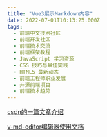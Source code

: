 ```yaml
---
title: "Vue3展示Markdown内容"
date: 2022-07-01T10:13:25.000Z
tags: 
  - 前端中文技术社区
  - 前端开发社区
  - 前端技术交流
  - 前端框架教程
  - JavaScript 学习资源
  - CSS 技巧与最佳实践
  - HTML5 最新动态
  - 前端工程师职业发展
  - 开源前端项目
  - 前端技术趋势
---
```


[csdn的一篇文章介绍](https://blog.csdn.net/yml9528/article/details/118058894?utm_medium=distribute.pc_relevant.none-task-blog-2%7Edefault%7ECTRLIST%7Edefault-2.no_search_link&depth_1-utm_source=distribute.pc_relevant.none-task-blog-2%7Edefault%7ECTRLIST%7Edefault-2.no_search_link "https://blog.csdn.net/yml9528/article/details/118058894?utm_medium=distribute.pc_relevant.none-task-blog-2%7Edefault%7ECTRLIST%7Edefault-2.no_search_link&depth_1-utm_source=distribute.pc_relevant.none-task-blog-2%7Edefault%7ECTRLIST%7Edefault-2.no_search_link")

[v-md-editor编辑器使用文档](https://www.npmjs.com/package/@kangc/v-md-editor "https://www.npmjs.com/package/@kangc/v-md-editor")
